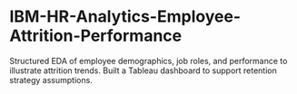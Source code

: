 # IBM-HR-Analytics-Employee-Attrition-Performance
Structured EDA of employee demographics, job roles, and performance to illustrate attrition trends. Built a Tableau dashboard to support retention strategy assumptions.
